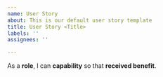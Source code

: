 ```yaml
---
name: User Story
about: This is our default user story template
title: User Story <Title>
labels: ''
assignees: ''

---
```


As a **role**, I can **capability** so that **received benefit**.

